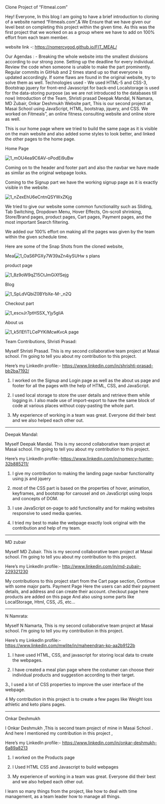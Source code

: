 Clone Project of “Fitmeal.com”

Hey! Everyone, In this blog I am going to have a brief introduction to cloning of a website named “Fitmeals.com”,& We Ensure that we have given our level best on completing this project within the given time. As this was the first project that we worked on as a group where we have to add on 100% effort from each team member.

website link -: https://nomercygod.github.io/FIT_MEAL/

Our Agendas : -
Breaking the whole website into the smallest divisions according to our strong zone.
Setting up the deadline for every individual.
Review the code when someone is unable to make the part prominently.
Regular commits in GitHub and 2 times stand up so that everyone is updated accordingly.
If some flaws are found in the original website, try to solve them as well.
Technologies used -
We used HTML-5 and CSS-3, Bootstrap jquery for front-end
Javascript for back-end
Localstorage is used for the data-storing purpose (as we are not introduced to the databases till now)
Introduction of the Team,
Shristi prasad
Deepak Mandal,
N Namara,
MD Zubair,
Onkar Deshmukh
Website part,
This is our second project at Masai School using JavaScript, HTML, bootstrap, jquery, and CSS. We worked on Fitmeals”, an online fitness consulting website and online store as well.

This is our home page where we tried to build the same page as it is visible on the main website and also added some styles to look better, and linked the other pages to the home page.

Home Page


![1_mOU4ea9C6AV-oPodEi9uBw](https://user-images.githubusercontent.com/101566430/167442012-e145c179-490f-4b12-bfdc-021ebe098c7d.png)




Coming on to the header and footer part and also the navbar we have made as similar as the original webpage looks.


Coming to the Signup part we have the working signup page as it is exactly visible in the website.


![1_nZexEhU6eCntnQSYWxZKjg](https://user-images.githubusercontent.com/101566430/167441828-81efac79-bdfb-4c9f-8b5b-ecd358b0eb8b.png)


We tried to give our website some common functionality such as Sliding, Tab Switching, Dropdown Menu, Hover Effects, On-scroll shrinking, Store/Brand pages, product pages, Cart pages, Payment pages, and the most important Search filtering.


We added our 100% effort on making all the pages was given by the team within the given schedule time.

Here are some of the Snap Shots from the cloned website,



Meal![1_OaS6PGXy7W39aZn4iySUHw](https://user-images.githubusercontent.com/101566430/167441918-80e6199f-38de-465d-8089-8e0fbc28eb5c.png)
s plans

product page


![1_8z9oW9qZ15CtJmGiXfSejg](https://user-images.githubusercontent.com/101566430/167441913-281dbdf6-02b7-4305-bb52-d2cf2fb6fe4f.png)


Blog

![1_SpLdVQbiZ0BYbXe-M-_n2Q](https://user-images.githubusercontent.com/101566430/167442093-1aec27ef-3135-4603-ac09-bc1b559f988b.png)

Checkout part


![1_escvJr7ptHSSX_Yjy5gliA](https://user-images.githubusercontent.com/101566430/167442121-2e31fdf9-fbef-4298-9271-3028e6371d82.png)


About us


![1_k5l1EfiTLCePYKiMcwKvcA](https://user-images.githubusercontent.com/101566430/167442138-82d53215-df6f-4005-9912-f45e0934f8b7.png)
page


Team Contributions,
Shristi Prasad:

Myself Shristi Prasad. This is my second collaborative team project at Masai school. I’m going to tell you about my contribution to this project.

Here’s my LinkedIn profile:-  https://www.linkedin.com/in/shrishti-prasad-bb2ba7192/

1. I worked on the Signup and Login page as well as the about us page and footer for all the pages with the help of HTML, CSS, and JavaScript.

2. I used local storage to store the user details and retrieve them while logging in. I also made use of import-export to have the same block of code at various places without copy-pasting the whole part.

3. My experience of working in a team was great. Everyone did their best and we also helped each other out.

___________________________________________________________________

Deepak Mandal:

Myself Deepak Mandal. This is my second collaborative team project at Masai school. I’m going to tell you about my contribution to this project.

Here’s my LinkedIn profile:-https://www.linkedin.com/in/nomercy-hunter-32b885211/

1. I give my contribution to making the landing page navbar functionality using js and jquery

2. most of the CSS part is based on the properties of hover, animation, keyframes, and bootstrap for carousel and on JavaScript using loops and concepts of DOM.

3. I use JavaScript on-page to add functionality and for making websites responsive to used media queries.

4. I tried my best to make the webpage exactly look original with the contribution and help of my team.

___________________________________________________________________

MD zubair

Myself MD Zubair. This is my second collaborative team project at Masai school. I’m going to tell you about my contribution to this project.

Here’s my LinkedIn profile:- http://www.linkedin.com/in/md-zubair-229321230

My contributions to this project start from the Cart page section, Continue with some major parts.
Payment Page Here the users can add their payment details, and address and can create their account.
checkout page here products are added on this page
And also using some parts like LocalStorage, Html, CSS, JS, etc…

___________________________________________________________________

N Namrata:

Myself N Namarta, This is my second collaborative team project at Masai school. I’m going to tell you my contribution in this project.

Here’s my LinkedIn profile:- https://www.linkedin.com/mwlite/in/maheendran-kp-aa2b9122b

1. I have used HTML, CSS, and javascript for storing local data to create the webpages.

2. I have created a meal plan page where the costumer can choose their individual products and suggestion according to their target.

3., I used a lot of CSS properties to improve the user interface of the webpage.

4 My contribution in this project is to create a few pages like Weight loss athletic and keto plans pages.

_____________________________________________________________

Onkar Deshmukh

I Onkar Deshmukh ,This is second team project of mine in Masai School . And here I mentioned my contribution in this project ,

Here’s my LinkedIn profile:- https://www.linkedin.com/in/onkar-deshmukh-6a89a8213

1. I worked on the Products page

2. I Used HTML CSS and Javascript to build webpages

3. My experience of working in a team was great. Everyone did their best and we also helped each other out.

I learn so many things from the project, like how to deal with time management, as a team leader how to manage all things.
